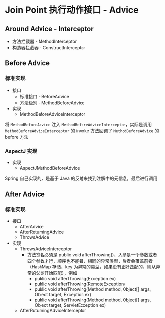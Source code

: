 # Join Point 执行动作接口 - Advice

## Around Advice - Interceptor

* 方法拦截器 - MethodInterceptor
* 构造器拦截器 - ConstructInterceptor



## Before Advice

### 标准实现

* 接口
  * 标准接口 - BeforeAdvice
  * 方法级别 - MethodBeforeAdvice
* 实现
  * MethodBeforeAdviceInterceptor

将 `MethodBeforeAdvice` 注入 `MethodBeforeAdviceInterceptor`，实际是调用 `MethodBeforeAdviceInterceptor` 的 invoke 方法回调了 `MethodBeforeAdvice` 的 before 方法



### AspectJ 实现

* 实现
  * AspectJMethodBeforeAdvice

Spring 自己实现的，是基于 Java 的反射来找到注解中的元信息，最后进行调用



## After Advice

### 标准实现

* 接口
  * AfterAdvice
  * AfterReturningAdvice
  * ThrowsAdvice
* 实现
  * ThrowsAdviceInterceptor
    * 方法签名必须是 public void afterThrowing()，入参是一个参数或者四个参数才行，顺序也不能错，相同的异常类型，后者会覆盖前者（HashMap 存储，key 为异常的类型，如果没有正好匹配的，则从异常的父类开始匹配），例如
      * public void afterThrowing(Exception ex)
      * public void afterThrowing(RemoteException)
      * public void afterThrowing(Method method, Object[] args, Object target, Exception ex)
      * public void afterThrowing(Method method, Object[] args, Object target, ServletException ex)
  * AfterRuturningAdviceInterceptor

